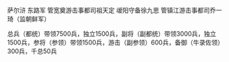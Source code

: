 萨尔浒
东路军
管宽奠游击事都司祖天定
叆阳守备徐九思
管镇江游击事都司乔一琦（监朝鲜军）

总兵（都统）带领7500兵，独立1500兵，副将（副都统）带领3000兵，独立1500兵，参将（参领）带领1500兵，游击（副参领）600兵，备御（牛录佐领）300兵，千总50兵
